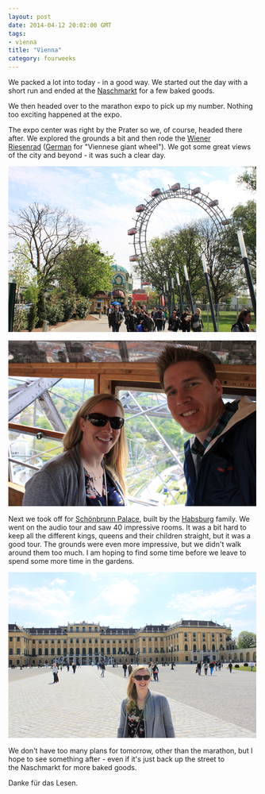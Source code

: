 ```yaml
---
layout: post
date: 2014-04-12 20:02:00 GMT
tags:
- vienna
title: "Vienna"
category: fourweeks
---
```

<p>We packed a lot into today - in a good way. We started out the day with a short run and ended at the <a href="http://en.wikipedia.org/wiki/Naschmarkt">Naschmarkt</a>&nbsp;for a few baked goods.</p>
<p>We then headed over to the marathon expo to pick up my number. Nothing too exciting happened at the expo.</p>
<p>The expo center was right by the Prater so we, of course, headed there after. We explored the grounds a bit and then rode the <a href="http://en.wikipedia.org/wiki/Wiener_Riesenrad">Wiener Riesenrad</a>&nbsp;<span>(</span><a href="http://en.wikipedia.org/wiki/German_language" title="German language">German</a><span>&nbsp;for "Viennese giant wheel"). We got some great views of the city and beyond - it was such a clear day.</span></p>
<p><span><img alt="image" src="/images/4dcc5fae403c1c4959307b3f43e340eb035d7567edac83e2955c8008b14458b8.jpg" /></span></p>
<p></p>
<p><img alt="image" src="/images/d5d602582cd7ae82a36895b74e3726aec0822477dbdd58833f39e9e2464d55a6.jpg" /></p>
<p></p>
<p>Next we took off for&nbsp;<a href="http://en.wikipedia.org/wiki/Sch%C3%B6nbrunn_Palace">Sch&ouml;nbrunn Palace</a>,&nbsp;built by the&nbsp;<a href="http://en.wikipedia.org/wiki/House_of_Habsburg">Habsburg</a>&nbsp;family. We went on the audio tour and saw 40 impressive rooms. It was a bit hard to keep all the different kings, queens and their children straight, but it was a good tour. The grounds were even more impressive, but we didn't walk around them too much. I am hoping to find some time before we leave to spend some more time in the gardens.</p>
<p><img alt="image" src="/images/85ea95775cb5537a9006822b914c6889e5fa271871304ae8a64c2bd217c93b91.jpg" /></p>
<p></p>
<p>We don't have too many plans for tomorrow, other than the marathon, but I hope to see something after - even if it's just back up the street to the&nbsp;Naschmarkt for more baked goods.</p>
<p>Danke f&uuml;r das Lesen.</p>
